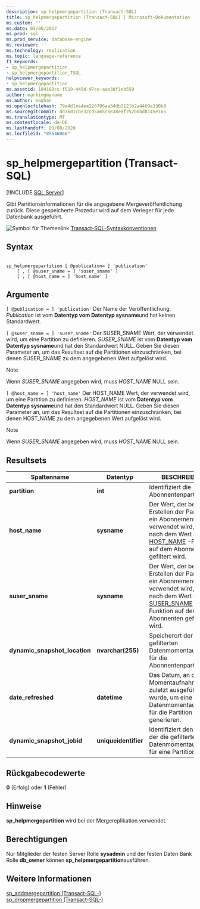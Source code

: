 ```yaml
---
description: sp_helpmergepartition (Transact-SQL)
title: sp_helpmergepartition (Transact-SQL) | Microsoft-Dokumentation
ms.custom: ''
ms.date: 03/06/2017
ms.prod: sql
ms.prod_service: database-engine
ms.reviewer: ''
ms.technology: replication
ms.topic: language-reference
f1_keywords:
- sp_helpmergepartition
- sp_helpmergepartition_TSQL
helpviewer_keywords:
- sp_helpmergepartition
ms.assetid: 184188cc-f519-445d-97ce-aae38f1eb550
author: markingmyname
ms.author: maghan
ms.openlocfilehash: 79e4d1ea4ea226706aa34db3121b2a4469a330b9
ms.sourcegitcommit: dd36d1cbe32cd5a65c6638e8f252b0bd8145e165
ms.translationtype: MT
ms.contentlocale: de-DE
ms.lasthandoff: 09/08/2020
ms.locfileid: "89546060"
---
```

# <a name="sp_helpmergepartition-transact-sql"></a>sp_helpmergepartition (Transact-SQL)
[!INCLUDE [SQL Server](../../includes/applies-to-version/sqlserver.md)]

  Gibt Partitionsinformationen für die angegebene Mergeveröffentlichung zurück. Diese gespeicherte Prozedur wird auf dem Verleger für jede Datenbank ausgeführt.  
  
 ![Symbol für Themenlink](../../database-engine/configure-windows/media/topic-link.gif "Symbol für Themenlink") [Transact-SQL-Syntaxkonventionen](../../t-sql/language-elements/transact-sql-syntax-conventions-transact-sql.md)  
  
## <a name="syntax"></a>Syntax  
  
```  
  
sp_helpmergepartition [ @publication= ] 'publication'   
    [ , [ @suser_sname = ] 'suser_sname' ]  
    [ , [ @host_name = ] 'host_name' ]  
```  
  
## <a name="arguments"></a>Argumente  
`[ @publication = ] 'publication'` Der Name der Veröffentlichung. *Publication* ist vom **Datentyp vom Datentyp sysname**und hat keinen Standardwert.  
  
`[ @suser_sname = ] 'suser_sname'` Der SUSER_SNAME Wert, der verwendet wird, um eine Partition zu definieren. *SUSER_SNAME* ist vom **Datentyp vom Datentyp sysname**und hat den Standardwert NULL. Geben Sie diesen Parameter an, um das Resultset auf die Partitionen einzuschränken, bei denen SUSER_SNAME zu dem angegebenen Wert aufgelöst wird.  
  
> [!NOTE]  
>  Wenn *SUSER_SNAME* angegeben wird, muss *HOST_NAME* NULL sein.  
  
`[ @host_name = ] 'host_name'` Der HOST_NAME Wert, der verwendet wird, um eine Partition zu definieren. *HOST_NAME* ist vom **Datentyp vom Datentyp sysname**und hat den Standardwert NULL. Geben Sie diesen Parameter an, um das Resultset auf die Partitionen einzuschränken, bei denen HOST_NAME zu dem angegebenen Wert aufgelöst wird.  
  
> [!NOTE]  
>  Wenn *SUSER_SNAME* angegeben wird, muss *HOST_NAME* NULL sein.  
  
## <a name="result-sets"></a>Resultsets  
  
|Spaltenname|Datentyp|BESCHREIBUNG|  
|-----------------|---------------|-----------------|  
|**partition**|**int**|Identifiziert die Abonnentenpartition.|  
|**host_name**|**sysname**|Der Wert, der beim Erstellen der Partition für ein Abonnement verwendet wird, das nach dem Wert der [HOST_NAME](../../t-sql/functions/host-name-transact-sql.md) -Funktion auf dem Abonnenten gefiltert wird.|  
|**suser_sname**|**sysname**|Der Wert, der beim Erstellen der Partition für ein Abonnement verwendet wird, das nach dem Wert der [SUSER_SNAME](../../t-sql/functions/suser-sname-transact-sql.md) -Funktion auf dem Abonnenten gefiltert wird.|  
|**dynamic_snapshot_location**|**nvarchar(255)**|Speicherort der gefilterten Datenmomentaufnahme für die Abonnentenpartition.|  
|**date_refreshed**|**datetime**|Das Datum, an dem der Momentaufnahmeauftrag zuletzt ausgeführt wurde, um eine gefilterte Datenmomentaufnahme für die Partition zu generieren.|  
|**dynamic_snapshot_jobid**|**uniqueidentifier**|Identifiziert den Auftrag, der die gefilterte Datenmomentaufnahme für eine Partition erstellt.|  
  
## <a name="return-code-values"></a>Rückgabecodewerte  
 **0** (Erfolg) oder **1** (Fehler)  
  
## <a name="remarks"></a>Hinweise  
 **sp_helpmergepartition** wird bei der Mergereplikation verwendet.  
  
## <a name="permissions"></a>Berechtigungen  
 Nur Mitglieder der festen Server Rolle **sysadmin** und der festen Daten Bank Rolle **db_owner** können **sp_helpmergepartition**ausführen.  
  
## <a name="see-also"></a>Weitere Informationen  
 [sp_addmergepartition &#40;Transact-SQL-&#41;](../../relational-databases/system-stored-procedures/sp-addmergepartition-transact-sql.md)   
 [sp_dropmergepartition &#40;Transact-SQL-&#41;](../../relational-databases/system-stored-procedures/sp-dropmergepartition-transact-sql.md)  
  
  
